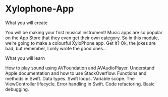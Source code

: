# Xylophone-App

What you will create

You will be making your first musical instrument! Music apps are so popular on the App Store that they even get their own category. So in this module, we’re going to make a colourful XyloPhone app. Get it? Ok, the jokes are bad, but remember, I only wrote the good ones...

What you will learn

How to play sound using AVFoundation and AVAudioPlayer.
Understand Apple documentation and how to use StackOverflow.
Functions and methods in Swift.
Data types.
Swift loops.
Variable scope.
The ViewController lifecycle.
Error handling in Swift.
Code refactoring.
Basic debugging.
